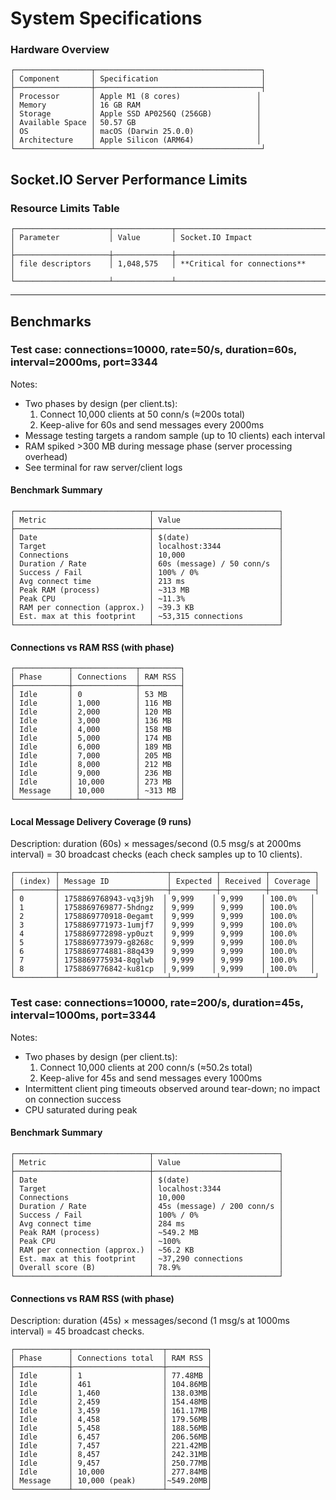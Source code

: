 # System Specifications

### Hardware Overview
```
┌─────────────────┬─────────────────────────────────────┐
│ Component       │ Specification                       │
├─────────────────┼─────────────────────────────────────┤
│ Processor       │ Apple M1 (8 cores)                 │
│ Memory          │ 16 GB RAM                          │
│ Storage         │ Apple SSD AP0256Q (256GB)          │
│ Available Space │ 50.57 GB                           │
│ OS              │ macOS (Darwin 25.0.0)              │
│ Architecture    │ Apple Silicon (ARM64)              │
└─────────────────┴─────────────────────────────────────┘
```

## Socket.IO Server Performance Limits
### Resource Limits Table
```
┌─────────────────────┬─────────────┬─────────────────────────────────────┐
│ Parameter           │ Value       │ Socket.IO Impact                    │
├─────────────────────┼─────────────┼─────────────────────────────────────┤
│ file descriptors    │ 1,048,575   │ **Critical for connections**        │
└─────────────────────┴─────────────┴─────────────────────────────────────┘
```

---

## Benchmarks

### Test case: connections=10000, rate=50/s, duration=60s, interval=2000ms, port=3344

Notes:
- Two phases by design (per client.ts):
  1) Connect 10,000 clients at 50 conn/s (≈200s total)
  2) Keep-alive for 60s and send messages every 2000ms
- Message testing targets a random sample (up to 10 clients) each interval
- RAM spiked >300 MB during message phase (server processing overhead)
- See terminal for raw server/client logs

#### Benchmark Summary
```
┌──────────────────────────────┬────────────────────────────┐
│ Metric                       │ Value                      │
├──────────────────────────────┼────────────────────────────┤
│ Date                         │ $(date)                    │
│ Target                       │ localhost:3344             │
│ Connections                  │ 10,000                     │
│ Duration / Rate              │ 60s (message) / 50 conn/s  │
│ Success / Fail               │ 100% / 0%                  │
│ Avg connect time             │ 213 ms                     │
│ Peak RAM (process)           │ ~313 MB                    │
│ Peak CPU                     │ ~11.3%                     │
│ RAM per connection (approx.) │ ~39.3 KB                   │
│ Est. max at this footprint   │ ~53,315 connections        │
└──────────────────────────────┴────────────────────────────┘
```

#### Connections vs RAM RSS (with phase)
```
┌────────────┬──────────────┬─────────┐
│ Phase      │ Connections  │ RAM RSS │
├────────────┼──────────────┼─────────┤
│ Idle       │ 0            │ 53 MB   │
│ Idle       │ 1,000        │ 116 MB  │
│ Idle       │ 2,000        │ 120 MB  │
│ Idle       │ 3,000        │ 136 MB  │
│ Idle       │ 4,000        │ 158 MB  │
│ Idle       │ 5,000        │ 174 MB  │
│ Idle       │ 6,000        │ 189 MB  │
│ Idle       │ 7,000        │ 205 MB  │
│ Idle       │ 8,000        │ 212 MB  │
│ Idle       │ 9,000        │ 236 MB  │
│ Idle       │ 10,000       │ 273 MB  │
│ Message    │ 10,000       │ ~313 MB │
└────────────┴──────────────┴─────────┘
```

#### Local Message Delivery Coverage (9 runs)
Description: duration (60s) × messages/second (0.5 msg/s at 2000ms interval) = 30 broadcast checks (each check samples up to 10 clients).
```
┌─────────┬────────────────────────┬──────────┬──────────┬──────────┐
│ (index) │ Message ID             │ Expected │ Received │ Coverage │
├─────────┼────────────────────────┼──────────┼──────────┼──────────┤
│ 0       │ 1758869768943-vq3j9h  │ 9,999    │ 9,999    │ 100.0%   │
│ 1       │ 1758869769877-5hdngz  │ 9,999    │ 9,999    │ 100.0%   │
│ 2       │ 1758869770918-0egamt  │ 9,999    │ 9,999    │ 100.0%   │
│ 3       │ 1758869771973-1umjf7  │ 9,999    │ 9,999    │ 100.0%   │
│ 4       │ 1758869772898-yp0uzt  │ 9,999    │ 9,999    │ 100.0%   │
│ 5       │ 1758869773979-g8268c  │ 9,999    │ 9,999    │ 100.0%   │
│ 6       │ 1758869774881-88q439  │ 9,999    │ 9,999    │ 100.0%   │
│ 7       │ 1758869775934-8qglwb  │ 9,999    │ 9,999    │ 100.0%   │
│ 8       │ 1758869776842-ku81cp  │ 9,999    │ 9,999    │ 100.0%   │
└─────────┴────────────────────────┴──────────┴──────────┴──────────┘
```

<!-- To add a new test case, duplicate this subsection and adjust the config line and tables accordingly. -->


### Test case: connections=10000, rate=200/s, duration=45s, interval=1000ms, port=3344

Notes:
- Two phases by design (per client.ts):
  1) Connect 10,000 clients at 200 conn/s (≈50.2s total)
  2) Keep-alive for 45s and send messages every 1000ms
- Intermittent client ping timeouts observed around tear-down; no impact on connection success
- CPU saturated during peak

#### Benchmark Summary
```
┌──────────────────────────────┬────────────────────────────┐
│ Metric                       │ Value                      │
├──────────────────────────────┼────────────────────────────┤
│ Date                         │ $(date)                    │
│ Target                       │ localhost:3344             │
│ Connections                  │ 10,000                     │
│ Duration / Rate              │ 45s (message) / 200 conn/s │
│ Success / Fail               │ 100% / 0%                  │
│ Avg connect time             │ 284 ms                     │
│ Peak RAM (process)           │ ~549.2 MB                  │
│ Peak CPU                     │ ~100%                      │
│ RAM per connection (approx.) │ ~56.2 KB                   │
│ Est. max at this footprint   │ ~37,290 connections        │
│ Overall score (B)            │ 78.9%                      │
└──────────────────────────────┴────────────────────────────┘
```

#### Connections vs RAM RSS (with phase)
Description: duration (45s) × messages/second (1 msg/s at 1000ms interval) = 45 broadcast checks.
```
┌────────────┬────────────────────┬─────────┐
│ Phase      │ Connections total  │ RAM RSS │
├────────────┼────────────────────┼─────────┤
│ Idle       │ 1                  │ 77.48MB │
│ Idle       │ 461                │ 104.86MB│
│ Idle       │ 1,460              │ 138.03MB│
│ Idle       │ 2,459              │ 154.48MB│
│ Idle       │ 3,459              │ 161.17MB│
│ Idle       │ 4,458              │ 179.56MB│
│ Idle       │ 5,458              │ 188.56MB│
│ Idle       │ 6,457              │ 206.56MB│
│ Idle       │ 7,457              │ 221.42MB│
│ Idle       │ 8,457              │ 242.31MB│
│ Idle       │ 9,457              │ 250.77MB│
│ Idle       │ 10,000             │ 277.84MB│
│ Message    │ 10,000 (peak)      │~549.20MB│
└────────────┴────────────────────┴─────────┘
```


